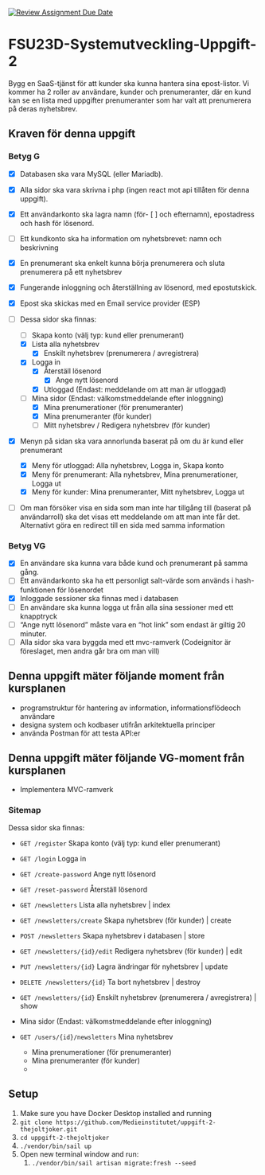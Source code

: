 [![Review Assignment Due Date](https://classroom.github.com/assets/deadline-readme-button-24ddc0f5d75046c5622901739e7c5dd533143b0c8e959d652212380cedb1ea36.svg)](https://classroom.github.com/a/f9Yj_46I)

# FSU23D-Systemutveckling-Uppgift-2

Bygg en SaaS-tjänst för att kunder ska kunna hantera sina epost-listor. Vi kommer ha 2 roller av användare, kunder och prenumeranter, där en kund kan se en lista med uppgifter prenumeranter som har valt att prenumerera på deras nyhetsbrev.

## Kraven för denna uppgift

### Betyg G

- [x] Databasen ska vara MySQL (eller Mariadb).
- [x] Alla sidor ska vara skrivna i php (ingen react mot api tillåten för denna uppgift).
- [x] Ett användarkonto ska lagra namn (för- [ ] och efternamn), epostadress och hash för lösenord.
- [ ] Ett kundkonto ska ha information om nyhetsbrevet: namn och beskrivning
- [x] En prenumerant ska enkelt kunna börja prenumerera och sluta prenumerera på ett nyhetsbrev
- [x] Fungerande inloggning och återställning av lösenord, med epostutskick.
- [x] Epost ska skickas med en Email service provider (ESP)

- [ ] Dessa sidor ska finnas:
  - [ ] Skapa konto (välj typ: kund eller prenumerant)
  - [x] Lista alla nyhetsbrev
    - [x] Enskilt nyhetsbrev (prenumerera / avregistrera)
  - [x] Logga in
    - [x] Återställ lösenord
      - [x] Ange nytt lösenord
    - [x] Utloggad (Endast: meddelande om att man är utloggad)
  - [ ] Mina sidor (Endast: välkomstmeddelande efter inloggning)
    - [x] Mina prenumerationer (för prenumeranter)
    - [x] Mina prenumeranter (för kunder)
    - [ ] Mitt nyhetsbrev / Redigera nyhetsbrev (för kunder)
- [x] Menyn på sidan ska vara annorlunda baserat på om du är kund eller prenumerant
  - [x] Meny för utloggad: Alla nyhetsbrev, Logga in, Skapa konto
  - [x] Meny för prenumerant: Alla nyhetsbrev, Mina prenumerationer, Logga ut
  - [x] Meny för kunder:  Mina prenumeranter, Mitt nyhetsbrev, Logga ut
- [ ] Om man försöker visa en sida som man inte har tillgång till (baserat på användarroll) ska det visas ett meddelande om att man inte får det. Alternativt göra en redirect till en sida med samma information

### Betyg VG

- [x] En användare ska kunna vara både kund och prenumerant på samma gång.
- [ ] Ett användarkonto ska ha ett personligt salt-värde som används i hash-funktionen för lösenordet
- [x] Inloggade sessioner ska finnas med i databasen
- [ ] En användare ska kunna logga ut från alla sina sessioner med ett knapptryck
- [ ] “Ange nytt lösenord” måste vara en “hot link” som endast är giltig 20 minuter.
- [ ] Alla sidor ska vara byggda med ett mvc-ramverk (Codeignitor är föreslaget, men andra går bra om man vill)

## Denna uppgift mäter följande moment från kursplanen

- programstruktur för hantering av information, informationsflödeoch användare
- designa system och kodbaser utifrån arkitektuella principer
- använda Postman för att testa API:er

## Denna uppgift mäter följande VG-moment från kursplanen

- Implementera MVC-ramverk

### Sitemap

Dessa sidor ska finnas:

- `GET /register` Skapa konto (välj typ: kund eller prenumerant)
- `GET /login` Logga in
- `GET /create-password` Ange nytt lösenord
- `GET /reset-password` Återställ lösenord

- `GET /newsletters` Lista alla nyhetsbrev | index
- `GET /newsletters/create` Skapa nyhetsbrev (för kunder) | create
- `POST /newsletters` Skapa nyhetsbrev i databasen | store
- `GET /newsletters/{id}/edit` Redigera nyhetsbrev (för kunder) | edit
- `PUT /newsletters/{id}` Lagra ändringar för nyhetsbrev | update
- `DELETE /newsletters/{id}` Ta bort nyhetsbrev | destroy
- `GET /newsletters/{id}` Enskilt nyhetsbrev (prenumerera / avregistrera) | show

- Mina sidor (Endast: välkomstmeddelande efter inloggning)
- `GET /users/{id}/newsletters` Mina nyhetsbrev
  - Mina prenumerationer (för prenumeranter)
  - Mina prenumeranter (för kunder)
  - 

## Setup

1. Make sure you have Docker Desktop installed and running
2. `git clone https://github.com/Medieinstitutet/uppgift-2-thejoltjoker.git`
3. `cd uppgift-2-thejoltjoker`
4. `./vendor/bin/sail up`
5. Open new terminal window and run:
   1. `./vendor/bin/sail artisan migrate:fresh --seed`


